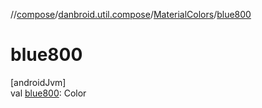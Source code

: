 //[compose](../../../index.md)/[danbroid.util.compose](../index.md)/[MaterialColors](index.md)/[blue800](blue800.md)

# blue800

[androidJvm]\
val [blue800](blue800.md): Color
